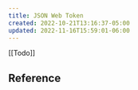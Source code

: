 ```yaml
---
title: JSON Web Token
created: 2022-10-21T13:16:37-05:00
updated: 2022-11-16T15:59:01-06:00
---
```


[[Todo]]

## Reference
